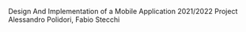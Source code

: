 Design And Implementation of a Mobile Application 2021/2022 Project
Alessandro Polidori, Fabio Stecchi
